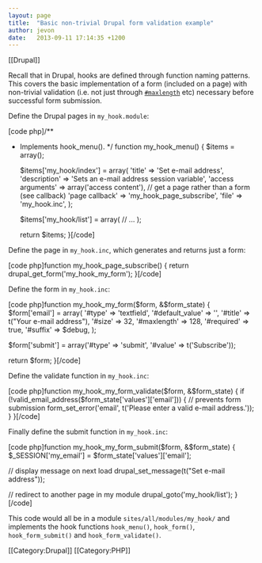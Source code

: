 ```yaml
---
layout: page
title:  "Basic non-trivial Drupal form validation example"
author: jevon
date:   2013-09-11 17:14:35 +1200
---
```


[[Drupal]]

Recall that in Drupal, hooks are defined through function naming patterns. This covers the basic implementation of a form (included on a page) with non-trivial validation (i.e. not just through <a href="https://api.drupal.org/api/drupal/developer!topics!forms_api_reference.html/7">`#maxlength`</a> etc) necessary before successful form submission.

Define the Drupal pages in `my_hook.module`:

[code php]/**
 * Implements hook_menu().
 */
function my_hook_menu() {
   $items = array();

   $items['my_hook/index'] = array(
      'title' => 'Set e-mail address',
      'description' => 'Sets an e-mail address session variable',
      'access arguments' => array('access content'),
      // get a page rather than a form (see callback)
      'page callback' => 'my_hook_page_subscribe',
      'file' => 'my_hook.inc',
   );

   $items['my_hook/list'] = array(
      // ...
   );

   return $items;
}[/code]

Define the page in `my_hook.inc`, which generates and returns just a form:

[code php]function my_hook_page_subscribe() {
   return drupal_get_form('my_hook_my_form');
}[/code]

Define the form in `my_hook.inc`:

[code php]function my_hook_my_form($form, &$form_state) {
   $form['email'] = array(
      '#type' => 'textfield',
      '#default_value' => '',
      '#title' => t("Your e-mail address"),
      '#size' => 32,
      '#maxlength' => 128,
      '#required' => true,
      '#suffix' => $debug,
   );

   $form['submit'] = array('#type' => 'submit', '#value' => t('Subscribe'));

   return $form;
}[/code]

Define the validate function in `my_hook.inc`:

[code php]function my_hook_my_form_validate($form, &$form_state) {
   if (!valid_email_address($form_state['values']['email'])) {
      // prevents form submission
      form_set_error('email', t('Please enter a valid e-mail address.'));
   }
}[/code]

Finally define the submit function in `my_hook.inc`:

[code php]function my_hook_my_form_submit($form, &$form_state) {
   $_SESSION['my_email'] = $form_state['values']['email'];

   // display message on next load
   drupal_set_message(t("Set e-mail address"));

   // redirect to another page in my module
   drupal_goto('my_hook/list');
}[/code]

This code would all be in a module `sites/all/modules/my_hook/` and implements the hook functions `hook_menu()`, `hook_form()`, `hook_form_submit()` and `hook_form_validate()`.

[[Category:Drupal]]
[[Category:PHP]]
